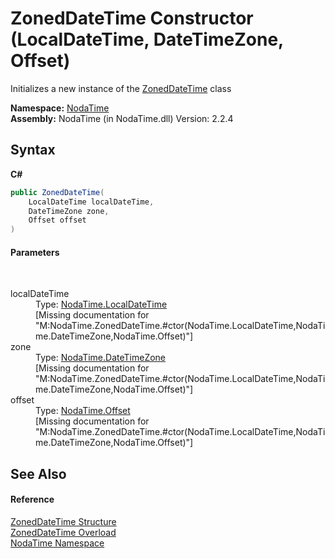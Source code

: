 # ZonedDateTime Constructor (LocalDateTime, DateTimeZone, Offset)
 

Initializes a new instance of the <a href="T_NodaTime_ZonedDateTime">ZonedDateTime</a> class

**Namespace:**&nbsp;<a href="N_NodaTime">NodaTime</a><br />**Assembly:**&nbsp;NodaTime (in NodaTime.dll) Version: 2.2.4

## Syntax

**C#**<br />
``` C#
public ZonedDateTime(
	LocalDateTime localDateTime,
	DateTimeZone zone,
	Offset offset
)
```


#### Parameters
&nbsp;<dl><dt>localDateTime</dt><dd>Type: <a href="T_NodaTime_LocalDateTime">NodaTime.LocalDateTime</a><br />\[Missing <param name="localDateTime"/> documentation for "M:NodaTime.ZonedDateTime.#ctor(NodaTime.LocalDateTime,NodaTime.DateTimeZone,NodaTime.Offset)"\]</dd><dt>zone</dt><dd>Type: <a href="T_NodaTime_DateTimeZone">NodaTime.DateTimeZone</a><br />\[Missing <param name="zone"/> documentation for "M:NodaTime.ZonedDateTime.#ctor(NodaTime.LocalDateTime,NodaTime.DateTimeZone,NodaTime.Offset)"\]</dd><dt>offset</dt><dd>Type: <a href="T_NodaTime_Offset">NodaTime.Offset</a><br />\[Missing <param name="offset"/> documentation for "M:NodaTime.ZonedDateTime.#ctor(NodaTime.LocalDateTime,NodaTime.DateTimeZone,NodaTime.Offset)"\]</dd></dl>

## See Also


#### Reference
<a href="T_NodaTime_ZonedDateTime">ZonedDateTime Structure</a><br /><a href="Overload_NodaTime_ZonedDateTime__ctor">ZonedDateTime Overload</a><br /><a href="N_NodaTime">NodaTime Namespace</a><br />